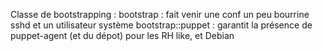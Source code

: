Classe de bootstrapping :
bootstrap : fait venir une conf un peu bourrine sshd et un utilisateur système
bootstrap::puppet : garantit la présence de puppet-agent (et du dépot) pour les RH like, et Debian
